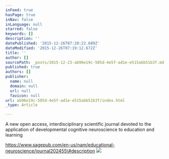 ```yaml
---
inFeed: true
hasPage: true
inNav: false
inLanguage: null
starred: false
keywords: []
description: ''
datePublished: '2015-12-26T07:20:22.689Z'
dateModified: '2015-12-26T07:19:12.672Z'
title: ''
author: []
sourcePath: _posts/2015-12-23-ab96e19c-505d-4e5f-ad1e-e515abb51b3f.md
published: true
authors: []
publisher:
  name: null
  domain: null
  url: null
  favicon: null
url: ab96e19c-505d-4e5f-ad1e-e515abb51b3f/index.html
_type: Article

---
```

A new open access, interdisciplinary scientific journal devoted to the application of developmental cognitive neuroscience to education and learning

https://www.sagepub.com/en-us/nam/educational-neuroscience/journal202455\#description
![](https://the-grid-user-content.s3-us-west-2.amazonaws.com/dff66023-f43b-4bc0-be07-d7c64e7ab101.png)